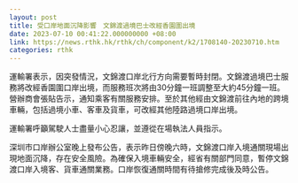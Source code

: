 ```yaml
---
layout: post
title: 受口岸地面沉降影響　文錦渡過境巴士改經香園圍出境
date: 2023-07-10 00:41:22.000000000 +08:00
link: https://news.rthk.hk/rthk/ch/component/k2/1708140-20230710.htm
categories: rthk
---
```


運輸署表示，因突發情況，文錦渡口岸北行方向需要暫時封閉。文錦渡過境巴士服務將改經香園圍口岸出境，而服務班次將由30分鐘一班調整至大約45分鐘一班。營辦商會張貼告示，通知乘客有關服務安排。至於其他經由文錦渡前往內地的跨境車輛，包括過境小車、客車及貨車，可改經其他陸路過境口岸出境。

運輸署呼籲駕駛人士盡量小心忍讓，並遵從在場執法人員指示。

深圳市口岸辦公室晚上發布公告，表示昨日傍晚六時，文錦渡口岸入境通關現場出現地面沉降，存在安全風險。為確保入境車輛安全，經省有關部門同意，暫停文錦渡口岸入境客、貨車通關業務。口岸恢復通關時間有待搶修完成後及時公告。

